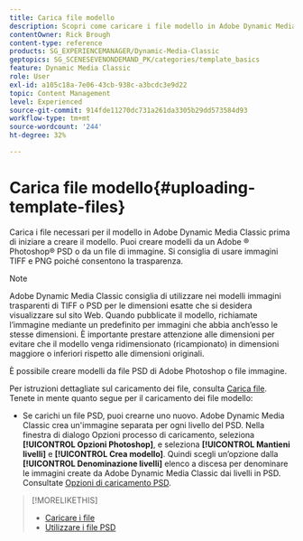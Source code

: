 ```yaml
---
title: Carica file modello
description: Scopri come caricare i file modello in Adobe Dynamic Media Classic.
contentOwner: Rick Brough
content-type: reference
products: SG_EXPERIENCEMANAGER/Dynamic-Media-Classic
geptopics: SG_SCENESEVENONDEMAND_PK/categories/template_basics
feature: Dynamic Media Classic
role: User
exl-id: a105c18a-7e06-43cb-938c-a3bcdc3e9d22
topic: Content Management
level: Experienced
source-git-commit: 914fde11270dc731a261da3305b29dd573584d93
workflow-type: tm+mt
source-wordcount: '244'
ht-degree: 32%

---
```


# Carica file modello{#uploading-template-files}

Carica i file necessari per il modello in Adobe Dynamic Media Classic prima di iniziare a creare il modello. Puoi creare modelli da un Adobe ® Photoshop® PSD o da un file di immagine. Si consiglia di usare immagini TIFF e PNG poiché consentono la trasparenza.

>[!NOTE]
>
>Adobe Dynamic Media Classic consiglia di utilizzare nei modelli immagini trasparenti di TIFF o PSD per le dimensioni esatte che si desidera visualizzare sul sito Web. Quando pubblicate il modello, richiamate l’immagine mediante un predefinito per immagini che abbia anch’esso le stesse dimensioni. È importante prestare attenzione alle dimensioni per evitare che il modello venga ridimensionato (ricampionato) in dimensioni maggiore o inferiori rispetto alle dimensioni originali.

È possibile creare modelli da file PSD di Adobe Photoshop o file immagine.

Per istruzioni dettagliate sul caricamento dei file, consulta [Carica file](uploading-files.md#uploading_files). Tenete in mente quanto segue per il caricamento dei file modello:

* Se carichi un file PSD, puoi crearne uno nuovo. Adobe Dynamic Media Classic crea un&#39;immagine separata per ogni livello del PSD. Nella finestra di dialogo Opzioni processo di caricamento, seleziona **[!UICONTROL Opzioni Photoshop]**, e seleziona **[!UICONTROL Mantieni livelli]** e **[!UICONTROL Crea modello]**. Quindi scegli un’opzione dalla **[!UICONTROL Denominazione livelli]** elenco a discesa per denominare le immagini create da Adobe Dynamic Media Classic dai livelli in PSD.
Consultate [Opzioni di caricamento PSD](psd-files.md#psd_upload_options).
<!-- THERE IS NO LONGER AN IMAGE EDITING OPTIONS MENU * If you are uploading images, you can create a mask from its clipping path. This option applies to images created with image-editing applications in which a clipping path was created. In the Upload Job Options dialog box, select Image Editing Options and select the Create Mask From Clipping Path option. 
See [Image editing options at upload](image-editing-options-upload.md#image-editing-options-at-upload). -->

>[!MORELIKETHIS]
>
>* [Caricare i file](uploading-files.md#uploading_your_files)
>* [Utilizzare i file PSD](psd-files.md#working_with_psd_files)
